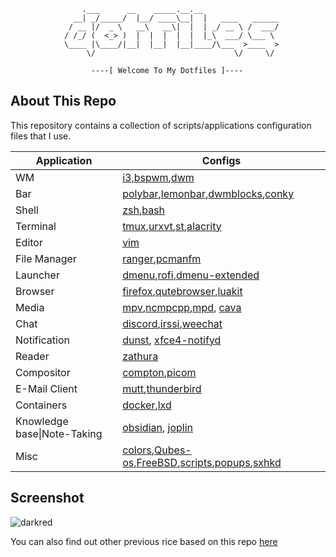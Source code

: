 ```
			    .___      __    _____.__.__                 
			  __| _/_____/  |__/ ____\__|  |   ____   ______
			 / __ |/  _ \   __\   __\|  |  | _/ __ \ /  ___/
			/ /_/ (  <_> )  |  |  |  |  |  |_\  ___/ \___ \ 
			\____ |\____/|__|  |__|  |__|____/\___  >____  >
			     \/                               \/     \/ 

			      ----[ Welcome To My Dotfiles ]----

```

About This Repo
---------------
This repository contains a collection of scripts/applications configuration
files that I use.

|Application|Configs|
|-----------|-----------|
|WM|[i3],[bspwm],[dwm]|
|Bar|[polybar],[lemonbar],[dwmblocks],[conky]|
|Shell|[zsh],[bash]|
|Terminal|[tmux],[urxvt],[st],[alacrity]|
|Editor|[vim]|
|File Manager|[ranger],[pcmanfm]|
|Launcher|[dmenu],[rofi],[dmenu-extended]|
|Browser|[firefox],[qutebrowser],[luakit]|
|Media|[mpv],[ncmpcpp],[mpd], [cava]|
|Chat|[discord],[irssi],[weechat]|
|Notification|[dunst], [xfce4-notifyd]|
|Reader|[zathura]|
|Compositor|[compton],[picom]|
|E-Mail Client|[mutt],[thunderbird]|
|Containers|[docker],[lxd]|
|Knowledge base\|Note-Taking|[obsidian], [joplin]|
|Misc|[colors],[Qubes-os],[FreeBSD],[scripts],[popups],[sxhkd]|

Screenshot
----------

![darkred](https://serving.photos.photobox.com/434827128f62a53738fdfdfbaa111c568da474438c32c914172b4fb7bf5c9f3a2b939c14.jpg)

You can also find out other previous rice based on this repo [here](https://www.reddit.com/user/mohabaks/posts/)

[dunst]: https://github.com/mohabaks/dotfiles/tree/master/.config/dunst
[docker]: https://github.com/mohabaks/dotfiles/tree/master/etc/docker
[lxd]: https://github.com/mohabaks/dotfiles/tree/master/etc/lxc
[colors]: https://github.com/mohabaks/dotfiles/tree/master/.colors
[Qubes-os]: https://github.com/mohabaks/dotfiles/tree/master/Qubes-os
[FreeBSD]: https://github.com/mohabaks/dotfiles/tree/master/FreeBSD/Lenovo-ThinkPad-Yoga_260
[scripts]: https://github.com/mohabaks/dotfiles/tree/master/.local/bin
[i3]: https://github.com/mohabaks/dotfiles/tree/master/.config/i3-gaps
[bspwm]: https://github.com/mohabaks/dotfiles/tree/master/.config/bspwm
[dwm]: https://github.com/mohabaks/dotfiles/tree/master/.config/dwm
[polybar]: https://github.com/mohabaks/dotfiles/tree/master/.config/polybar
[lemonbar]: https://github.com/mohabaks/dotfiles/tree/master/.config/lemonbar
[dwmblocks]: https://github.com/mohabaks/dotfiles/tree/master/.config/dwmblocks
[conky]: https://github.com/mohabaks/dotfiles/tree/master/.config/conky
[zsh]: https://github.com/mohabaks/dotfiles/tree/master/zsh
[bash]: https://github.com/mohabaks/dotfiles/tree/master/bash
[tmux]: https://github.com/mohabaks/dotfiles/blob/master/.config/tmux.conf
[urxvt]: https://github.com/mohabaks/dotfiles/blob/master/.x/.Xresources
[st]: https://github.com/mohabaks/dotfiles/tree/master/.config/st
[alacrity]: https://github.com/mohabaks/dotfiles/tree/master/.config/alacritty
[vim]: https://github.com/mohabaks/dotfiles/tree/master/vim
[ranger]: https://github.com/mohabaks/dotfiles/tree/master/.config/ranger
[pcmanfm]: https://github.com/mohabaks/dotfiles/tree/master/.config/pcmanfm
[dmenu]: https://github.com/mohabaks/dotfiles/tree/master/.config/dmenu
[rofi]: https://github.com/mohabaks/dotfiles/tree/master/.config/rofi
[dmenu-extended]: https://github.com/mohabaks/dotfiles/tree/master/.config/dmenu-extended
[firefox]: https://github.com/mohabaks/dotfiles/tree/master/.config/mozilla/firefox
[qutebrowser]: https://github.com/mohabaks/dotfiles/tree/master/.config/qutebrowser
[luakit]: https://github.com/mohabaks/dotfiles/tree/master/.config/luakit
[mpv]: https://github.com/mohabaks/dotfiles/tree/master/.config/mpv
[ncmpcpp]: https://github.com/mohabaks/dotfiles/tree/master/.config/ncmpcpp
[mpd]: https://github.com/mohabaks/dotfiles/tree/master/.config/mpd
[cava]: https://github.com/mohabaks/dotfiles/tree/master/.config/cava
[discord]: https://github.com/mohabaks/dotfiles/tree/master/.config/BetterDiscord/themes
[weechat]: https://github.com/mohabaks/dotfiles/tree/master/.config/weechat
[irssi]: https://github.com/mohabaks/dotfiles/tree/master/.config/irssi
[dust]: https://github.com/mohabaks/dotfiles/tree/master/.config/dunst
[xfce4-notifyd]: https://github.com/mohabaks/dotfiles/tree/master/.config/xfce4-notifyd/themes
[zathura]: https://github.com/mohabaks/dotfiles/tree/master/.config/zathura
[compton]: https://github.com/mohabaks/dotfiles/blob/master/.config/compton.conf
[picom]: https://github.com/mohabaks/dotfiles/blob/master/.config/picom.conf
[mutt]: https://github.com/mohabaks/dotfiles/tree/master/.config/mutt
[thunderbird]: https://github.com/mohabaks/dotfiles/tree/master/.config/thunderbird/chrome
[obsidian]: https://github.com/mohabaks/dotfiles/tree/master/.config/obsidian/themes
[joplin]: https://github.com/mohabaks/dotfiles/tree/master/.config/joplin-desktop/
[popups]: https://github.com/mohabaks/dotfiles/tree/master/.config/popups
[sxhkd]: https://github.com/mohabaks/dotfiles/tree/master/.config/sxhkd
